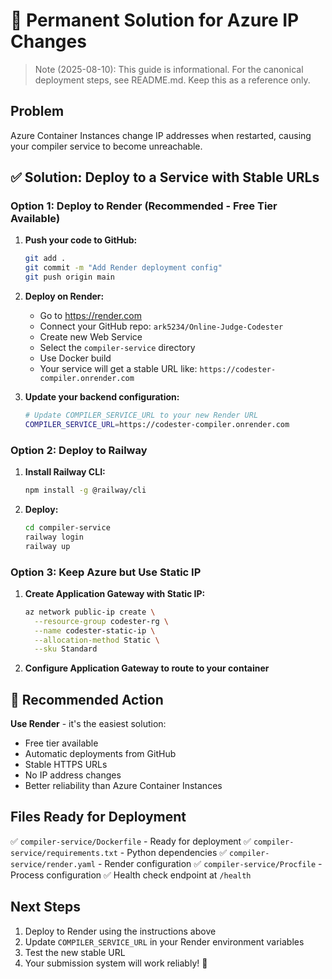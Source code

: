 # 🚀 Permanent Solution for Azure IP Changes

> Note (2025-08-10): This guide is informational. For the canonical deployment steps, see README.md. Keep this as a reference only.

## Problem
Azure Container Instances change IP addresses when restarted, causing your compiler service to become unreachable.

## ✅ Solution: Deploy to a Service with Stable URLs

### Option 1: Deploy to Render (Recommended - Free Tier Available)

1. **Push your code to GitHub:**
   ```bash
   git add .
   git commit -m "Add Render deployment config"
   git push origin main
   ```

2. **Deploy on Render:**
   - Go to https://render.com
   - Connect your GitHub repo: `ark5234/Online-Judge-Codester`
   - Create new Web Service
   - Select the `compiler-service` directory
   - Use Docker build
   - Your service will get a stable URL like: `https://codester-compiler.onrender.com`

3. **Update your backend configuration:**
   ```bash
   # Update COMPILER_SERVICE_URL to your new Render URL
   COMPILER_SERVICE_URL=https://codester-compiler.onrender.com
   ```

### Option 2: Deploy to Railway

1. **Install Railway CLI:**
   ```bash
   npm install -g @railway/cli
   ```

2. **Deploy:**
   ```bash
   cd compiler-service
   railway login
   railway up
   ```

### Option 3: Keep Azure but Use Static IP

1. **Create Application Gateway with Static IP:**
   ```bash
   az network public-ip create \
     --resource-group codester-rg \
     --name codester-static-ip \
     --allocation-method Static \
     --sku Standard
   ```

2. **Configure Application Gateway to route to your container**

## 🎯 Recommended Action

**Use Render** - it's the easiest solution:
- Free tier available
- Automatic deployments from GitHub
- Stable HTTPS URLs
- No IP address changes
- Better reliability than Azure Container Instances

## Files Ready for Deployment

✅ `compiler-service/Dockerfile` - Ready for deployment
✅ `compiler-service/requirements.txt` - Python dependencies
✅ `compiler-service/render.yaml` - Render configuration
✅ `compiler-service/Procfile` - Process configuration
✅ Health check endpoint at `/health`

## Next Steps

1. Deploy to Render using the instructions above
2. Update `COMPILER_SERVICE_URL` in your Render environment variables
3. Test the new stable URL
4. Your submission system will work reliably! 🎉
